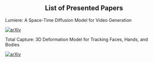 <h2 align="center"> List of Presented Papers</h2>

Lumiere: A Space-Time Diffusion Model for Video Generation

[![arXiv](https://img.shields.io/badge/Arxiv-2401.12945-b31b1b.svg?logo=arXiv)](https://arxiv.org/pdf/2401.12945)

Total Capture: 3D Deformation Model for Tracking Faces, Hands, and Bodies

[![arXiv](https://img.shields.io/badge/Arxiv-1801.01615-b31b1b.svg?logo=arXiv)](https://arxiv.org/pdf/1801.01615)


